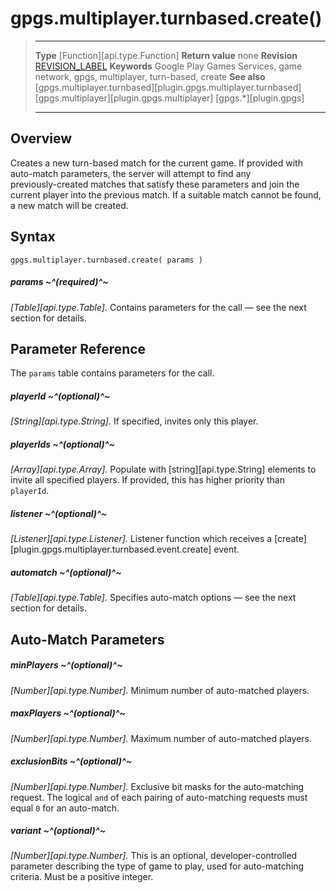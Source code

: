 # gpgs.multiplayer.turnbased.create()

> --------------------- ------------------------------------------------------------------------------------------
> __Type__              [Function][api.type.Function]
> __Return value__      none
> __Revision__          [REVISION_LABEL](REVISION_URL)
> __Keywords__          Google Play Games Services, game network, gpgs, multiplayer, turn-based, create
> __See also__          [gpgs.multiplayer.turnbased][plugin.gpgs.multiplayer.turnbased]
>						[gpgs.multiplayer][plugin.gpgs.multiplayer]
>                       [gpgs.*][plugin.gpgs]
> --------------------- ------------------------------------------------------------------------------------------

## Overview

Creates a new <nobr>turn-based</nobr> match for the current game. If provided with <nobr>auto-match</nobr> parameters, the server will attempt to find any <nobr>previously-created</nobr> matches that satisfy these parameters and join the current player into the previous match. If a suitable match cannot be found, a new match will be created.

## Syntax

	gpgs.multiplayer.turnbased.create( params )

##### params ~^(required)^~
_[Table][api.type.Table]._ Contains parameters for the call &mdash; see the next section for details.

## Parameter Reference

The `params` table contains parameters for the call.

##### playerId ~^(optional)^~
_[String][api.type.String]._ If specified, invites only this player.

##### playerIds ~^(optional)^~
_[Array][api.type.Array]._ Populate with [string][api.type.String] elements to invite all specified players. If provided, this has higher priority than `playerId`.

##### listener ~^(optional)^~
_[Listener][api.type.Listener]._ Listener function which receives a [create][plugin.gpgs.multiplayer.turnbased.event.create] event.

##### automatch ~^(optional)^~
_[Table][api.type.Table]._ Specifies auto-match options &mdash; see the next section for details.

## Auto-Match Parameters

##### minPlayers ~^(optional)^~
_[Number][api.type.Number]._ Minimum number of auto-matched players.

##### maxPlayers ~^(optional)^~
_[Number][api.type.Number]._ Maximum number of auto-matched players.

##### exclusionBits ~^(optional)^~
_[Number][api.type.Number]._ Exclusive bit masks for the <nobr>auto-matching</nobr> request. The logical `and` of each pairing of <nobr>auto-matching</nobr> requests must equal `0` for an <nobr>auto-match</nobr>.

##### variant ~^(optional)^~
_[Number][api.type.Number]._ This is an optional, <nobr>developer-controlled</nobr> parameter describing the type of game to play, used for <nobr>auto-matching</nobr> criteria. Must be a positive integer.

